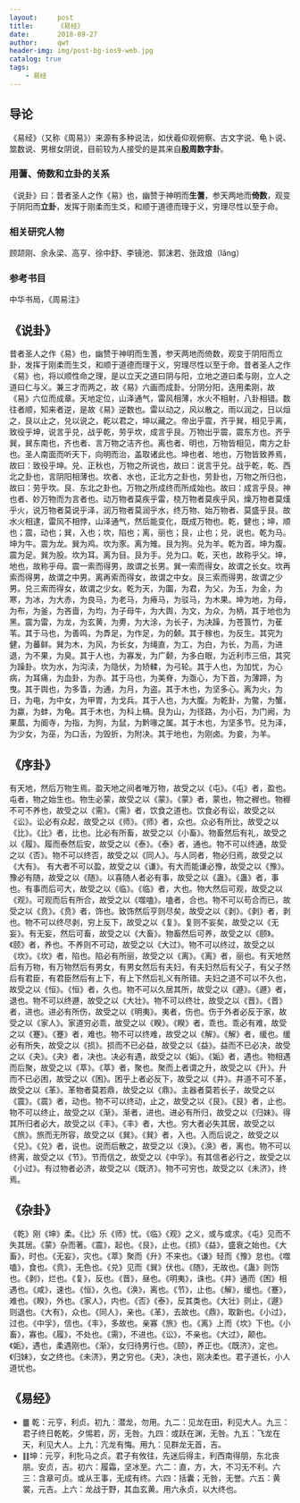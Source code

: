 ```yaml
---
layout:     post
title:      《易经》
date:       2018-09-27
author:     qwt
header-img: img/post-bg-ios9-web.jpg
catalog: true
tags:
    - 易经
---
```

## 导论
《易经》（又称《周易》）来源有多种说法，如伏羲仰观俯察、古文字说、龟卜说、筮数说、男根女阴说，目前较为人接受的是其来自**殷周数字卦**。
### 用蓍、倚数和立卦的关系
《说卦》曰：昔者圣人之作《易》也，幽赞于神明而**生蓍**，参天两地而**倚数**，观变于阴阳而**立卦**，发挥于刚柔而生爻，和顺于道德而理于义，穷理尽性以至于命。
### 相关研究人物
顾颉刚、余永梁、高亨、徐中舒、李镜池、郭沫若、张政烺（lǎng）
### 参考书目
中华书局，《周易注》

## 《说卦》
昔者圣人之作《易》也，幽赞于神明而生蓍，参天两地而倚数，观变于阴阳而立卦，发挥于刚柔而生爻，和顺于道德而理于义，穷理尽性以至于命。昔者圣人之作《易》也，将以顺性命之理，是以立天之道曰阴与阳，立地之道曰柔与刚，立人之道曰仁与义。兼三才而两之，故《易》六画而成卦。分阴分阳，迭用柔刚，故《易》六位而成章。天地定位，山泽通气，雷风相薄，水火不相射，八卦相错。数往者顺，知来者逆，是故《易》逆数也。雷以动之，风以散之，雨以润之，日以烜之，艮以止之，兑以说之，乾以君之，坤以藏之。帝出乎震，齐乎巽，相见乎离，致役乎坤，说言乎兑，战乎乾，劳乎坎，成言乎艮。万物出乎震，震东方也。齐乎巽，巽东南也，齐也者、言万物之洁齐也。离也者、明也，万物皆相见，南方之卦也。圣人南面而听天下，向明而治，盖取诸此也。坤也者、地也，万物皆致养焉，故曰：致役乎坤。兑、正秋也，万物之所说也，故曰：说言乎兑。战乎乾，乾、西北之卦也，言阴阳相薄也。坎者、水也，正北方之卦也，劳卦也，万物之所归也，故曰：劳乎坎。艮、东北之卦也。万物之所成终而所成始也。故曰：成言乎艮。神也者、妙万物而为言者也。动万物者莫疾乎雷，桡万物者莫疾乎风，燥万物者莫熯乎火，说万物者莫说乎泽，润万物者莫润乎水，终万物、始万物者、莫盛乎艮。故水火相逮，雷风不相悖，山泽通气，然后能变化，既成万物也。乾，健也；坤，顺也；震，动也；巽，入也；坎，陷也；离，丽也；艮，止也；兑，说也。乾为马。坤为牛。震为龙。巽为鸡。坎为豕。离为雉。艮为狗。兑为羊。乾为首。坤为腹。震为足。巽为股。坎为耳。离为目。艮为手。兑为口。乾，天也，故称乎父。坤，地也，故称乎母。震一索而得男，故谓之长男。巽一索而得女，故谓之长女。坎再索而得男，故谓之中男。离再索而得女，故谓之中女。艮三索而得男，故谓之少男。兑三索而得女，故谓之少女。乾为天，为圜，为君，为父，为玉，为金，为寒，为冰，为大赤，为良马，为老马，为瘠马，为驳马，为木果。坤为地，为母，为布，为釜，为吝啬，为均，为子母牛，为大舆，为文，为众，为柄，其于地也为黑。震为雷，为龙，为玄黄，为旉，为大涂，为长子，为决躁，为苍筤竹，为萑苇。其于马也，为善鸣，为馵足，为作足，为的颡。其于稼也，为反生。其究为健，为蕃鲜。巽为木，为风，为长女，为绳直，为工，为白，为长，为高，为进退，为不果，为臭。其于人也，为寡发，为广颡，为多白眼，为近利市三倍，其究为躁卦。坎为水，为沟渎，为隐伏，为矫輮，为弓轮。其于人也，为加忧，为心病，为耳痛，为血卦，为赤。其于马也，为美脊，为亟心，为下首，为薄蹄，为曳。其于舆也，为多眚，为通，为月，为盗。其于木也，为坚多心。离为火，为日，为电，为中女，为甲胃，为戈兵。其于人也，为大腹。为乾卦，为鳖，为蟹，为蠃，为蚌，为龟。其于木也，为科上槁。艮为山，为径路，为小石，为门阙，为果蓏，为阍寺，为指，为狗，为鼠，为黔喙之属。其于木也，为坚多节。兑为泽，为少女，为巫，为口舌，为毁折，为附决。其于地也，为刚卤。为妾，为羊。

## 《序卦》
有天地，然后万物生焉。盈天地之间者唯万物，故受之以《屯》。《屯》者，盈也。屯者，物之始生也。物生必蒙，故受之以《蒙》。《蒙》者，蒙也，物之稺也。物稺不可不养也，故受之以《需》。《需》者，饮食之道也。饮食必有讼，故受之以《讼》。讼必有众起，故受之以《师》。《师》者，众也。众必有所比，故受之以《比》。《比》者，比也。比必有所畜，故受之以《小畜》。物畜然后有礼，故受之以《履》。履而泰然后安，故受之以《泰》。《泰》者，通也。物不可以终通，故受之以《否》。物不可以终否，故受之以《同人》。与人同者，物必归焉，故受之以《大有》。  有大者不可以盈，故受之以《谦》。有大而能谦必豫，故受之以《豫》。豫必有随，故受之以《随》。以喜随人者必有事，故受之以《蛊》。《蛊》者，事也。有事而后可大，故受之以《临》。《临》者，大也。物大然后可观，故受之以《观》。可观而后有所合，故受之以《噬嗑》。嗑者，合也。物不可以苟合而已，故受之以《贲》。《贲》者，饰也。致饰然后亨则尽矣，故受之以《剥》。《剥》者，剥也。物不可以终尽剥，穷上反下，故受之以《复》。复则不妄矣，故受之以《无妄》。有无妄，然后可畜，故受之以《大畜》。物畜然后可养，故受之以《颐》。《颐》者，养也。不养则不可动，故受之以《大过》。物不可以终过，故受之以《坎》。《坎》者，陷也。陷必有所丽，故受之以《离》。《离》者，丽也。有天地然后有万物，有万物然后有男女，有男女然后有夫妇，有夫妇然后有父子，有父子然后有君臣，有君臣然后有上下，有上下然后礼义有所错。夫妇之道不可以不久也，故受之以《恒》。《恒》者，久也。物不可以久居其所，故受之以《遯》。《遯》者，退也。物不可以终遯，故受之以《大壮》。物不可以终壮，故受之以《晋》。《晋》者，进也。进必有所伤，故受之以《明夷》。夷者，伤也。伤于外者必反于家，故受之以《家人》。家道穷必乖，故受之以《睽》。《睽》者，乖也。乖必有难，故受之以《蹇》。《蹇》者，难也。物不可以终难，故受之以《解》。《解》者，缓也。缓必有所失，故受之以《损》。损而不已必益，故受之以《益》。益而不已必决，故受之以《夬》。《夬》者，决也。决必有遇，故受之以《姤》。《姤》者，遇也。物相遇而后聚，故受之以《萃》。《萃》者，聚也。聚而上者谓之升，故受之以《升》。升而不已必困，故受之以《困》。困乎上者必反下，故受之以《井》。井道不可不革，故受之以《革》。革物者莫若鼎，故受之以《鼎》。主器者莫若长子，故受之以《震》。《震》者，动也。物不可以终动，止之，故受之以《艮》。《艮》者，止也。物不可以终止，故受之以《渐》。渐者，进也。进必有所归，故受之以《归妹》。得其所归者必大，故受之以《丰》。《丰》者，大也。穷大者必失其居，故受之以《旅》。旅而无所容，故受之以《巽》。《巽》者，入也。入而后说之，故受之以《兑》。《兑》者，说也。说而后散之，故受之以《涣》。《涣》者，离也。物不可以终离，故受之以《节》。节而信之，故受之以《中孚》。有其信者必行之，故受之以《小过》。有过物者必济，故受之以《既济》。物不可穷也，故受之以《未济》，终焉。

## 《杂卦》
《乾》刚《坤》柔。《比》乐《师》忧。《临》《观》之义，或与或求。《屯》见而不失其居。《蒙》杂而著。《震》，起也。《艮》，止也。《损》《益》，盛衰之始也。《大畜》，时也。《无妄》，灾也。《萃》聚而《升》不来也。《谦》轻而《豫》怠也。《噬嗑》，食也。《贲》，无色也。《兑》见而《巽》伏也。《随》，无故也。《蛊》则饬也。《剥》，烂也。《复》，反也。《晋》，昼也。《明夷》，诛也。《井》通而《困》相遇也。《咸》，速也。《恒》，久也。《涣》，离也。《节》，止也。《解》，缓也。《蹇》，难也。《睽》，外也。《家人》，内也。《否》《泰》，反其类也。《大壮》则止，《遯》则退也。《大有》，众也。《同人》，亲也。《革》，去故也。《鼎》，取新也。《小过》，过也。《中孚》，信也。《丰》，多故也。亲寡《旅》也。《离》上而《坎》下也。《小畜》，寡也。《履》，不处也。《需》，不进也。《讼》，不亲也。《大过》，颠也。《姤》，遇也，柔遇刚也。《渐》，女归待男行也。《颐》，养正也。《既济》，定也。《归妹》，女之终也。《未济》，男之穷也。《夬》，决也，刚决柔也。君子道长，小人道忧也。
## 《易经》
- ䷀ 乾：元亨，利贞。初九：潜龙，勿用。九二：见龙在田，利见大人。九三：君子终日乾乾，夕惕若，厉，无咎。九四：或跃在渊，无咎。九五：飞龙在天，利见大人。上九：亢龙有悔。用九：见群龙无首，吉。
- ䷁坤：元亨，利牝马之贞。君子有攸往，先迷后得主，利西南得朋，东北丧朋。安贞，吉。初六：履霜，坚冰至。六二：直，方，大，不习无不利。六三：含章可贞。或从王事，无成有终。六四：括囊；无咎，无誉。六五：黄裳，元吉。上六：龙战于野，其血玄黄。用六永贞，以大终也。
